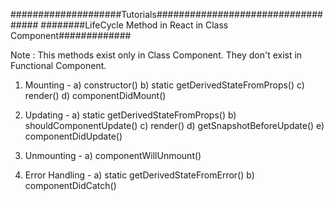 ####################Tutorials###################################
########LifeCycle Method in React in Class Component#############

Note : This methods exist only in Class Component. They don't exist in Functional Component.


1. Mounting -
    a) constructor() 
    b) static getDerivedStateFromProps()
    c) render()
    d) componentDidMount()


2. Updating -
    a) static getDerivedStateFromProps()
    b) shouldComponentUpdate()
    c) render()
    d) getSnapshotBeforeUpdate()
    e) componentDidUpdate()


3. Unmounting -
    a) componentWillUnmount()

4. Error Handling - 
    a) static getDerivedStateFromError()
    b) componentDidCatch()

